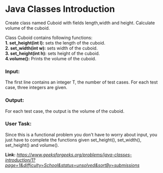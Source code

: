 # Java Classes Introduction
Create class named Cuboid with fields length,width and height. Calculate volume of the cuboid.  
  
Class Cuboid contains following functions:  
**1. set_height(int l):** sets the length of the cuboid.  
**2. set_width(int w):** sets width of the cuboid.  
**3. set_height(int h):** sets height of the cuboid.  
**4.volume():** Prints the volume of the cuboid.  

### Input:
The first line contains an integer T, the number of test cases. For each test case, three integers are given.

### Output:
For each test case, the output is the volume of the cuboid.

### User Task:
Since this is a functional problem you don't have to worry about input, you just have to complete the functions given set_height(), set_width(), set_height() and volume().  
  
**Link:** _https://www.geeksforgeeks.org/problems/java-classes-introduction/1?page=1&difficulty=School&status=unsolved&sortBy=submissions_
